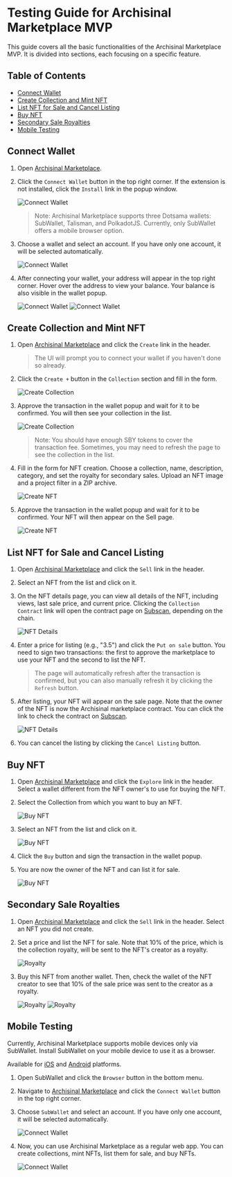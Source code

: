 # Testing Guide for Archisinal Marketplace MVP

This guide covers all the basic functionalities of the Archisinal Marketplace MVP. It is divided into sections, each focusing on a specific feature.

## Table of Contents

- [Connect Wallet](#connect-wallet)
- [Create Collection and Mint NFT](#create-collection-and-mint-nft)
- [List NFT for Sale and Cancel Listing](#list-nft-for-sale-and-cancel-listing)
- [Buy NFT](#buy-nft)
- [Secondary Sale Royalties](#secondary-sale-royalties)
- [Mobile Testing](#mobile-testing)

## Connect Wallet

1. Open [Archisinal Marketplace](https://marketplace-app-client.vercel.app/).
2. Click the `Connect Wallet` button in the top right corner. If the extension is not installed, click the `Install` link in the popup window.

   ![Connect Wallet](./docs/images/testing-guide/1.png)

   > Note: Archisinal Marketplace supports three Dotsama wallets: SubWallet, Talisman, and PolkadotJS. Currently, only SubWallet offers a mobile browser option.

3. Choose a wallet and select an account. If you have only one account, it will be selected automatically.

   ![Connect Wallet](./docs/images/testing-guide/2.png)

4. After connecting your wallet, your address will appear in the top right corner. Hover over the address to view your balance. Your balance is also visible in the wallet popup.

   ![Connect Wallet](./docs/images/testing-guide/3.png)
   ![Connect Wallet](./docs/images/testing-guide/4.png)

## Create Collection and Mint NFT

1. Open [Archisinal Marketplace](https://marketplace-app-client.vercel.app/) and click the `Create` link in the header.

   > The UI will prompt you to connect your wallet if you haven't done so already.

2. Click the `Create +` button in the `Collection` section and fill in the form.

   ![Create Collection](./docs/images/testing-guide/5.png)

3. Approve the transaction in the wallet popup and wait for it to be confirmed. You will then see your collection in the list.

   ![Create Collection](./docs/images/testing-guide/6.png)

   > Note: You should have enough SBY tokens to cover the transaction fee.
   > Sometimes, you may need to refresh the page to see the collection in the list.

4. Fill in the form for NFT creation. Choose a collection, name, description, category, and set the royalty for secondary sales. Upload an NFT image and a project filter in a ZIP archive.

   ![Create NFT](./docs/images/testing-guide/7.png)

5. Approve the transaction in the wallet popup and wait for it to be confirmed. Your NFT will then appear on the Sell page.

   ![Create NFT](./docs/images/testing-guide/8.png)

## List NFT for Sale and Cancel Listing

1. Open [Archisinal Marketplace](https://marketplace-app-client.vercel.app/) and click the `Sell` link in the header.
2. Select an NFT from the list and click on it.
3. On the NFT details page, you can view all details of the NFT, including views, last sale price, and current price. Clicking the `Collection Contract` link will open the contract page on [Subscan](https://shibuya.subscan.io/), depending on the chain.

   ![NFT Details](./docs/images/testing-guide/9.png)

4. Enter a price for listing (e.g., "3.5") and click the `Put on sale` button. You need to sign two transactions: the first to approve the marketplace to use your NFT and the second to list the NFT.

   > The page will automatically refresh after the transaction is confirmed, but you can also manually refresh it by clicking the `Refresh` button.

5. After listing, your NFT will appear on the sale page. Note that the owner of the NFT is now the Archisinal marketplace contract. You can click the link to check the contract on [Subscan](https://shibuya.subscan.io/).

   ![NFT Details](./docs/images/testing-guide/10.png)

6. You can cancel the listing by clicking the `Cancel Listing` button.

## Buy NFT

1. Open [Archisinal Marketplace](https://marketplace-app-client.vercel.app/) and click the `Explore` link in the header. Select a wallet different from the NFT owner's to use for buying the NFT.
2. Select the Collection from which you want to buy an NFT.

   ![Buy NFT](./docs/images/testing-guide/11.png)

3. Select an NFT from the list and click on it.

   ![Buy NFT](./docs/images/testing-guide/12.png)

4. Click the `Buy` button and sign the transaction in the wallet popup.
5. You are now the owner of the NFT and can list it for sale.

   ![Buy NFT](./docs/images/testing-guide/13.png)

## Secondary Sale Royalties

1. Open [Archisinal Marketplace](https://marketplace-app-client.vercel.app/) and click the `Sell` link in the header. Select an NFT you did not create.
2. Set a price and list the NFT for sale. Note that 10% of the price, which is the collection royalty, will be sent to the NFT's creator as a royalty.

   ![Royalty](./docs/images/testing-guide/14.png)

3. Buy this NFT from another wallet. Then, check the wallet of the NFT creator to see that 10% of the sale price was sent to the creator as a royalty.

   ![Royalty](./docs/images/testing-guide/15.png)
   ![Royalty](./docs/images/testing-guide/16.png)

## Mobile Testing

Currently, Archisinal Marketplace supports mobile devices only via SubWallet. Install SubWallet on your mobile device to use it as a browser.

Available for [iOS](https://apps.apple.com/us/app/subwallet-polkadot-wallet/id1633050285) and [Android](https://play.google.com/store/apps/details?id=app.subwallet.mobile&hl=en&gl=US) platforms.

1. Open SubWallet and click the `Browser` button in the bottom menu.
2. Navigate to [Archisinal Marketplace](https://marketplace-app-client.vercel.app/) and click the `Connect Wallet` button in the top right corner.
3. Choose `SubWallet` and select an account. If you have only one account, it will be selected automatically.

   ![Connect Wallet](./docs/images/testing-guide/17.png)

4. Now, you can use Archisinal Marketplace as a regular web app. You can create collections, mint NFTs, list them for sale, and buy NFTs.

   ![Connect Wallet](./docs/images/testing-guide/18.png)

